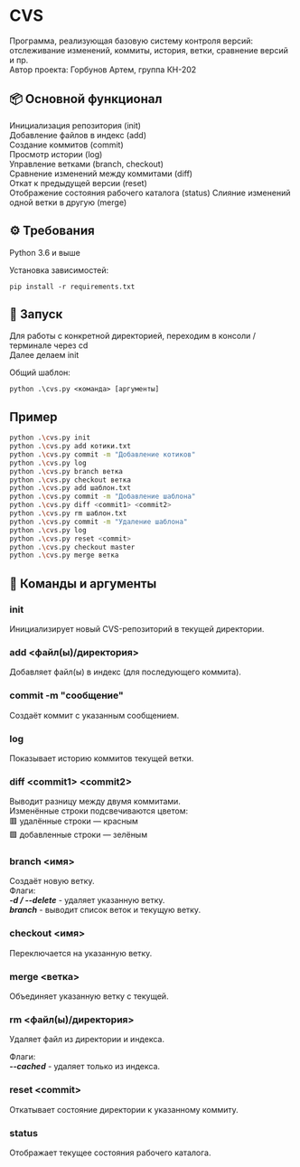 # CVS  
Программа, реализующая базовую систему контроля версий: отслеживание изменений, коммиты, история, ветки, сравнение версий и пр.  
Автор проекта: Горбунов Артем, группа КН-202  

## 📦 Основной функционал  
Инициализация репозитория (init)  
Добавление файлов в индекс (add)  
Создание коммитов (commit)  
Просмотр истории (log)  
Управление ветками (branch, checkout)  
Сравнение изменений между коммитами (diff)  
Откат к предыдущей версии (reset)  
Отображение состояния рабочего каталога (status)
Слияние изменений одной ветки в другую (merge)

## ⚙️ Требования
Python 3.6 и выше

Установка зависимостей:
```
pip install -r requirements.txt
```

## 🚀 Запуск
Для работы с конкретной директорией, переходим в консоли / терминале через cd  
Далее делаем init  
  
Общий шаблон:
```
python .\cvs.py <команда> [аргументы]
```

## Пример  
```bash
python .\cvs.py init
python .\cvs.py add котики.txt
python .\cvs.py commit -m "Добавление котиков"
python .\cvs.py log
python .\cvs.py branch ветка
python .\cvs.py checkout ветка
python .\cvs.py add шаблон.txt
python .\cvs.py commit -m "Добавление шаблона"
python .\cvs.py diff <commit1> <commit2>
python .\cvs.py rm шаблон.txt
python .\cvs.py commit -m "Удаление шаблона"
python .\cvs.py log
python .\cvs.py reset <commit>
python .\cvs.py checkout master
python .\cvs.py merge ветка
``` 

## 🔧 Команды и аргументы
### init
Инициализирует новый CVS-репозиторий в текущей директории.

### add <файл(ы)/директория>
Добавляет файл(ы) в индекс (для последующего коммита).

### commit -m "сообщение"
Создаёт коммит с указанным сообщением.

### log
Показывает историю коммитов текущей ветки.

### diff \<commit1> \<commit2>
Выводит разницу между двумя коммитами.  
Изменённые строки подсвечиваются цветом:  
🟥 удалённые строки — красным  
🟩 добавленные строки — зелёным  

### branch <имя>
Создаёт новую ветку.  
Флаги:  
***-d / --delete*** - удаляет указанную ветку.  
***branch*** - выводит список веток и текущую ветку.  

### checkout <имя>
Переключается на указанную ветку.

### merge <ветка>
Объединяет указанную ветку с текущей.

### rm <файл(ы)/директория>
Удаляет файл из директории и индекса.  

Флаги:  
***--cached*** - удаляет только из индекса.

### reset \<commit>
Откатывает состояние директории к указанному коммиту.

### status
Отображает текущее состояния рабочего каталога.